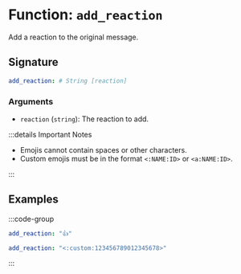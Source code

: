 # Function: `add_reaction`

Add a reaction to the original message.

## Signature

```yml
add_reaction: # String [reaction]
```

### Arguments

- `reaction` (`string`): The reaction to add.

:::details Important Notes

- Emojis cannot contain spaces or other characters.
- Custom emojis must be in the format `<:NAME:ID>` or `<a:NAME:ID>`.

:::

## Examples

:::code-group

```yml [Unicode Emoji]
add_reaction: "👍"
```

```yml [Custom Emoji]
add_reaction: "<:custom:123456789012345678>"
```

:::
